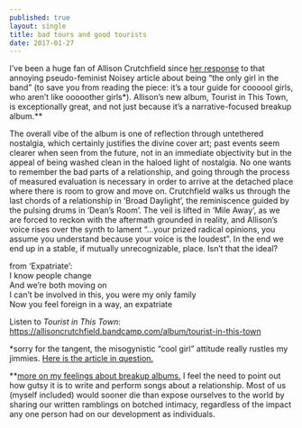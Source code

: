 ```yaml
---
published: true
layout: single
title: bad tours and good tourists 
date: 2017-01-27
---
```


I’ve been a huge fan of Allison Crutchfield since [her response](http://www.imposemagazine.com/features/allison-crutchield-noisey-response-not-all-women) to that annoying pseudo-feminist Noisey article about being “the only girl in the band” (to save you from reading the piece: it’s a tour guide for coooool girls, who aren’t like ooooother girls\*). Allison’s new album, Tourist in This Town, is exceptionally great, and not just because it’s a narrative-focused breakup album.\*\*

The overall vibe of the album is one of reflection through untethered nostalgia, which certainly justifies the divine cover art; past events seem clearer when seen from the future, not in an immediate objectivity but in the appeal of being washed clean in the haloed light of nostalgia. No one wants to remember the bad parts of a relationship, and going through the process of measured evaluation is necessary in order to arrive at the detached place where there is room to grow and move on. Crutchfield walks us through the last chords of a relationship in ‘Broad Daylight’, the reminiscence guided by the pulsing drums in ‘Dean’s Room’. The veil is lifted in ‘Mile Away’, as we are forced to reckon with the aftermath grounded in reality, and Allison’s voice rises over the synth to lament “...your prized radical opinions, you assume you understand because your voice is the loudest”. In the end we end up in a stable, if mutually unrecognizable, place. Isn’t that the ideal?

from ‘Expatriate’:<br>
I know people change<br>
And we’re both moving on<br>
I can’t be involved in this, you were my only family<br>
Now you feel foreign in a way, an expatriate<br>

Listen to *Tourist in This Town*: https://allisoncrutchfield.bandcamp.com/album/tourist-in-this-town

\*sorry for the tangent, the misogynistic “cool girl” attitude really rustles my jimmies. [Here is the article in question.](https://noisey.vice.com/en_us/article/how-to-survive-being-the-only-girl-in-a-band)

\*\*[more on my feelings about breakup albums.](http://denovocity.com//I-dont-know-what-I-was-expecting/) I feel the need to point out how gutsy it is to write and perform songs about a relationship. Most of us (myself included) would sooner die than expose ourselves to the world by sharing our written ramblings on botched intimacy, regardless of the impact any one person had on our development as individuals.
